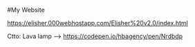 #My Website

https://elisher.000webhostapp.com/Elisher%20v2.0/index.html


Ctto:
Lava lamp --> https://codepen.io/hbagency/pen/Nrdbdp
